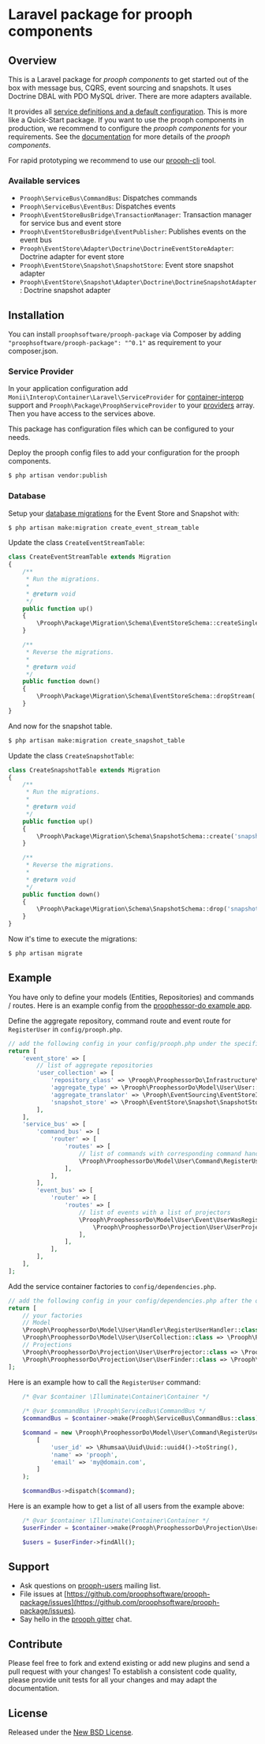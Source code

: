 # Laravel package for prooph components

## Overview
This is a Laravel package for *prooph components* to get started out of the box with message bus, CQRS, event sourcing 
and snapshots. It uses Doctrine DBAL with PDO MySQL driver. There are more adapters available.

It provides all [service definitions and a default configuration](config "Laravel Package Resources"). This is more like 
a Quick-Start package. If you want to use the prooph components in production, we recommend to configure the 
*prooph components* for your requirements. See the [documentation](http://getprooph.org/ "prooph components documentation") 
for more details of the *prooph components*.

For rapid prototyping we recommend to use our 
[prooph-cli](https://github.com/proophsoftware/prooph-cli "prooph command line interface") tool.

### Available services
* `Prooph\ServiceBus\CommandBus`: Dispatches commands
* `Prooph\ServiceBus\EventBus`: Dispatches events
* `Prooph\EventStoreBusBridge\TransactionManager`: Transaction manager for service bus and event store
* `Prooph\EventStoreBusBridge\EventPublisher`: Publishes events on the event bus
* `Prooph\EventStore\Adapter\Doctrine\DoctrineEventStoreAdapter`: Doctrine adapter for event store
* `Prooph\EventStore\Snapshot\SnapshotStore`: Event store snapshot adapter
* `Prooph\EventStore\Snapshot\Adapter\Doctrine\DoctrineSnapshotAdapter`: Doctrine snapshot adapter

## Installation
You can install `proophsoftware/prooph-package` via Composer by adding `"proophsoftware/prooph-package": "^0.1"` 
as requirement to your composer.json. 

### Service Provider
In your application configuration add `Monii\Interop\Container\Laravel\ServiceProvider` for 
[container-interop](https://github.com/container-interop/container-interop "Visit Container Interoperability Project") 
support and `Prooph\Package\ProophServiceProvider` to your 
[providers](https://laravel.com/docs/master/providers#registering-providers "Visit Laravel Documentation") array. 
Then you have access to the services above.

This package has configuration files which can be configured to your needs.

Deploy the prooph config files to add your configuration for the prooph components.

```bash 
$ php artisan vendor:publish
```

### Database
Setup your [database migrations](https://github.com/prooph/event-store-doctrine-adapter#database-set-up)
for the Event Store and Snapshot with:

```bash
$ php artisan make:migration create_event_stream_table
```

Update the class `CreateEventStreamTable`:

```php
class CreateEventStreamTable extends Migration
{
    /**
     * Run the migrations.
     *
     * @return void
     */
    public function up()
    {
        \Prooph\Package\Migration\Schema\EventStoreSchema::createSingleStream('event_stream', true);
    }

    /**
     * Reverse the migrations.
     *
     * @return void
     */
    public function down()
    {
        \Prooph\Package\Migration\Schema\EventStoreSchema::dropStream('event_stream');
    }
}
```

And now for the snapshot table.

```bash
$ php artisan make:migration create_snapshot_table
```

Update the class `CreateSnapshotTable`:

```php
class CreateSnapshotTable extends Migration
{
    /**
     * Run the migrations.
     *
     * @return void
     */
    public function up()
    {
        \Prooph\Package\Migration\Schema\SnapshotSchema::create('snapshot');
    }

    /**
     * Reverse the migrations.
     *
     * @return void
     */
    public function down()
    {
        \Prooph\Package\Migration\Schema\SnapshotSchema::drop('snapshot');
    }
}
```

Now it's time to execute the migrations:

```bash
$ php artisan migrate
```

## Example
You have only to define your models (Entities, Repositories) and commands / routes. Here is an example config
from the [proophessor-do example app](https://github.com/prooph/proophessor-do "prooph components in action").

Define the aggregate repository, command route and event route for `RegisterUser` in `config/prooph.php`.
 
```php
// add the following config in your config/prooph.php under the specific config key
return [
    'event_store' => [
        // list of aggregate repositories
        'user_collection' => [
            'repository_class' => \Prooph\ProophessorDo\Infrastructure\Repository\EventStoreUserCollection::class,
            'aggregate_type' => \Prooph\ProophessorDo\Model\User\User::class,
            'aggregate_translator' => \Prooph\EventSourcing\EventStoreIntegration\AggregateTranslator::class,
            'snapshot_store' => \Prooph\EventStore\Snapshot\SnapshotStore::class,
        ],
    ],
    'service_bus' => [
        'command_bus' => [
            'router' => [
                'routes' => [
                    // list of commands with corresponding command handler
                    \Prooph\ProophessorDo\Model\User\Command\RegisterUser::class => \Prooph\ProophessorDo\Model\User\Handler\RegisterUserHandler::class,
                ],
            ],
        ],
        'event_bus' => [
            'router' => [
                'routes' => [
                    // list of events with a list of projectors
                    \Prooph\ProophessorDo\Model\User\Event\UserWasRegistered::class => [
                        \Prooph\ProophessorDo\Projection\User\UserProjector::class
                    ],
                ],
            ],
        ],
    ],
];
```

Add the service container factories to `config/dependencies.php`.

```php
// add the following config in your config/dependencies.php after the other factories
return [
    // your factories
    // Model
    \Prooph\ProophessorDo\Model\User\Handler\RegisterUserHandler::class => \Prooph\ProophessorDo\Container\Model\User\RegisterUserHandlerFactory::class,
    \Prooph\ProophessorDo\Model\User\UserCollection::class => \Prooph\ProophessorDo\Container\Infrastructure\Repository\EventStoreUserCollectionFactory::class,
    // Projections
    \Prooph\ProophessorDo\Projection\User\UserProjector::class => \Prooph\ProophessorDo\Container\Projection\User\UserProjectorFactory::class,
    \Prooph\ProophessorDo\Projection\User\UserFinder::class => \Prooph\ProophessorDo\Container\Projection\User\UserFinderFactory::class,
];
```

Here is an example how to call the `RegisterUser` command:

```php
    /* @var $container \Illuminate\Container\Container */
    
    /* @var $commandBus \Prooph\ServiceBus\CommandBus */
    $commandBus = $container->make(Prooph\ServiceBus\CommandBus::class);

    $command = new \Prooph\ProophessorDo\Model\User\Command\RegisterUser(
        [
            'user_id' => \Rhumsaa\Uuid\Uuid::uuid4()->toString(),
            'name' => 'prooph',
            'email' => 'my@domain.com',
        ]
    );

    $commandBus->dispatch($command);
```

Here is an example how to get a list of all users from the example above:

```php
    /* @var $container \Illuminate\Container\Container */
    $userFinder = $container->make(Prooph\ProophessorDo\Projection\User\UserFinder::class);

    $users = $userFinder->findAll();
```

## Support

- Ask questions on [prooph-users](https://groups.google.com/forum/?hl=de#!forum/prooph) mailing list.
- File issues at [https://github.com/proophsoftware/prooph-package/issues](https://github.com/proophsoftware/prooph-package/issues).
- Say hello in the [prooph gitter](https://gitter.im/prooph/improoph) chat.

## Contribute

Please feel free to fork and extend existing or add new plugins and send a pull request with your changes!
To establish a consistent code quality, please provide unit tests for all your changes and may adapt the documentation.

## License

Released under the [New BSD License](LICENSE.md).
